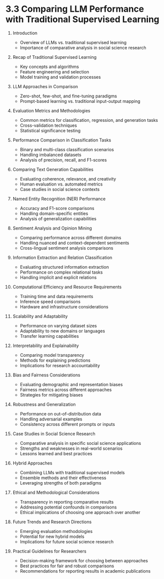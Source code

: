 # 3.3 Comparing LLM Performance with Traditional Supervised Learning

1. Introduction

   - Overview of LLMs vs. traditional supervised learning
   - Importance of comparative analysis in social science research

2. Recap of Traditional Supervised Learning

   - Key concepts and algorithms
   - Feature engineering and selection
   - Model training and validation processes

3. LLM Approaches in Comparison

   - Zero-shot, few-shot, and fine-tuning paradigms
   - Prompt-based learning vs. traditional input-output mapping

4. Evaluation Metrics and Methodologies

   - Common metrics for classification, regression, and generation tasks
   - Cross-validation techniques
   - Statistical significance testing

5. Performance Comparison in Classification Tasks

   - Binary and multi-class classification scenarios
   - Handling imbalanced datasets
   - Analysis of precision, recall, and F1-scores

6. Comparing Text Generation Capabilities

   - Evaluating coherence, relevance, and creativity
   - Human evaluation vs. automated metrics
   - Case studies in social science contexts

7. Named Entity Recognition (NER) Performance

   - Accuracy and F1-score comparisons
   - Handling domain-specific entities
   - Analysis of generalization capabilities

8. Sentiment Analysis and Opinion Mining

   - Comparing performance across different domains
   - Handling nuanced and context-dependent sentiments
   - Cross-lingual sentiment analysis comparisons

9. Information Extraction and Relation Classification

   - Evaluating structured information extraction
   - Performance on complex relational tasks
   - Handling implicit and explicit relations

10. Computational Efficiency and Resource Requirements

    - Training time and data requirements
    - Inference speed comparisons
    - Hardware and infrastructure considerations

11. Scalability and Adaptability

    - Performance on varying dataset sizes
    - Adaptability to new domains or languages
    - Transfer learning capabilities

12. Interpretability and Explainability

    - Comparing model transparency
    - Methods for explaining predictions
    - Implications for research accountability

13. Bias and Fairness Considerations

    - Evaluating demographic and representation biases
    - Fairness metrics across different approaches
    - Strategies for mitigating biases

14. Robustness and Generalization

    - Performance on out-of-distribution data
    - Handling adversarial examples
    - Consistency across different prompts or inputs

15. Case Studies in Social Science Research

    - Comparative analysis in specific social science applications
    - Strengths and weaknesses in real-world scenarios
    - Lessons learned and best practices

16. Hybrid Approaches

    - Combining LLMs with traditional supervised models
    - Ensemble methods and their effectiveness
    - Leveraging strengths of both paradigms

17. Ethical and Methodological Considerations

    - Transparency in reporting comparative results
    - Addressing potential confounds in comparisons
    - Ethical implications of choosing one approach over another

18. Future Trends and Research Directions

    - Emerging evaluation methodologies
    - Potential for new hybrid models
    - Implications for future social science research

19. Practical Guidelines for Researchers
    - Decision-making framework for choosing between approaches
    - Best practices for fair and robust comparisons
    - Recommendations for reporting results in academic publications
